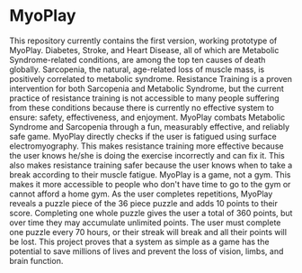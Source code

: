 # MyoPlay
  This repository currently contains the first version, working prototype of MyoPlay.
  Diabetes, Stroke, and Heart Disease, all of which are Metabolic Syndrome-related conditions, are among the top ten causes of death globally. Sarcopenia, the natural, age-related loss of muscle mass, is positively correlated to metabolic syndrome. Resistance Training is a proven intervention for both Sarcopenia and Metabolic Syndrome, but the current practice of resistance training is not accessible to many people suffering from these conditions because there is currently no effective system to ensure: safety, effectiveness, and enjoyment.
  MyoPlay combats Metabolic Syndrome and Sarcopenia through a fun, measurably effective, and reliably safe game. MyoPlay directly checks if the user is fatigued using surface electromyography. This makes resistance training more effective because the user knows he/she is doing the exercise incorrectly and can fix it. This also makes resistance training safer because the user knows when to take a break according to their muscle fatigue.
  MyoPlay is a game, not a gym. This makes it more accessible to people who don't have time to go to the gym or cannot afford a home gym. As the user completes repetitions, MyoPlay reveals a puzzle piece of the 36 piece puzzle and adds 10 points to their score. Completing one whole puzzle gives the user a total of 360 points, but over time they may accumulate unlimited points. The user must complete one puzzle every 70 hours, or their streak will break and all their points will be lost. 
  This project proves that a system as simple as a game has the potential to save millions of lives and prevent the loss of vision, limbs, and brain function.
